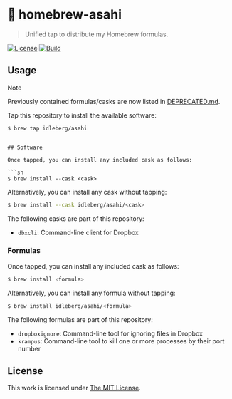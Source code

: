 # :beer: homebrew-asahi

> Unified tap to distribute my Homebrew formulas.

[![License](https://img.shields.io/github/license/idleberg/homebrew-asahi?color=blue&style=for-the-badge)](LICENSE)
[![Build](https://img.shields.io/github/actions/workflow/status/idleberg/homebrew-asahi/audit.yml?style=for-the-badge)](https://github.com/idleberg/homebrew-asahi/actions)

## Usage

> [!NOTE]  
> Previously contained formulas/casks are now listed in [DEPRECATED.md](DEPRECATED.md).

Tap this repository to install the available software:

```sh
$ brew tap idleberg/asahi
```
```

## Software

Once tapped, you can install any included cask as follows:

```sh
$ brew install --cask <cask>
```

Alternatively, you can install any cask without tapping:

```sh
$ brew install --cask idleberg/asahi/<cask>
```

The following casks are part of this repository:

- `dbxcli`: Command-line client for Dropbox

### Formulas

Once tapped, you can install any included cask as follows:

```sh
$ brew install <formula>
```

Alternatively, you can install any formula without tapping:

```sh
$ brew install idleberg/asahi/<formula>
```

The following formulas are part of this repository:

- `dropboxignore`: Command-line tool for ignoring files in Dropbox
- `krampus`: Command-line tool to kill one or more processes by their port number

## License

This work is licensed under [The MIT License](LICENSE).
